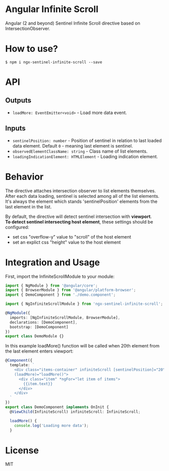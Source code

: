 # Angular Infinite Scroll

Angular (2 and beyond) Sentinel Infinite Scroll directive based on IntersectionObserver.

# How to use?

```
$ npm i ngx-sentinel-infinite-scroll --save
```

# API

## Outputs

  - `loadMore: EventEmitter<void>` - Load more data event.

## Inputs

  - `sentinelPosition: number` - Position of sentinel in relation to last loaded data element. Default `0` - meaning last element is sentinel.
  - `observedElementClassName: string` - Class name of list elements.
  - `loadingIndicationElement: HTMLElement` - Loading indication element.

# Behavior
The directive attaches intersection observer to list elements themselves. After each data loading, sentinel is selected among all of the list elements. It's always the element which stands 'sentinelPosition' elements from the last element in the list.

By default, the directive will detect sentinel intersection with **viewport**.  
**To detect sentinel intersecting host element**, these settings should be configured:
* set css "overflow-y" value to "scroll" of the host element
* set an explict css "height" value to the host element

# Integration and Usage
First, import the InfiniteScrollModule to your module:

```typescript
import { NgModule } from '@angular/core';
import { BrowserModule } from '@angular/platform-browser';
import { DemoComponent } from './demo.component';

import { NgInfiniteScrollModule } from 'ngx-sentinel-infinite-scroll';

@NgModule({
  imports: [NgInfiniteScrollModule, BrowserModule],
  declarations: [DemoComponent],
  bootstrap: [DemoComponent]
})
export class DemoModule {}
```

In this example loadMore() function will be called when 20th element from the last element enters viewport:

```typescript
@Component({
  template: `
    <div class="items-container" infiniteScroll [sentinelPosition]="20" [observedElementClassName]="'item'"
    (loadMore)="loadMore()">  
      <div class="item" *ngFor="let item of items">
        {{item.text}}
      </div>
    </div>
  `
})
export class DemoComponent implements OnInit {
  @ViewChild(InfiniteScroll) infiniteScroll: InfiniteScroll;

  loadMore() {
    console.log('Loading more data');
  }
```

# License

MIT
